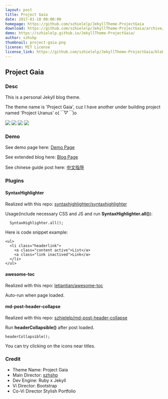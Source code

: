 ```yaml
---
layout: post
title: Project Gaia
date: 2017-01-10 00:00:00
homepage: https://github.com/szhielelp/JekyllTheme-ProjectGaia
download: https://github.com/szhielelp/JekyllTheme-ProjectGaia/archive/master.zip
demo: https://szhielelp.github.io/JekyllTheme-ProjectGaia/
author: szhshp
thumbnail: project-gaia.png
license: MIT License
license_link: https://github.com/szhielelp/JekyllTheme-ProjectGaia/blob/master/LICENSE
---
```


## Project Gaia

### Desc

This is a personal Jekyll blog theme.

The theme name is 'Project Gaia', cuz I have another under building
project named 'Project Uranus' o(*￣▽￣*)o

![](    https://szhielelp.github.io/JekyllTheme-ProjectGaia/demo/1.jpg  )
![](    https://szhielelp.github.io/JekyllTheme-ProjectGaia/demo/2.jpg  )
![](    https://szhielelp.github.io/JekyllTheme-ProjectGaia/demo/3.jpg  )
![](    https://szhielelp.github.io/JekyllTheme-ProjectGaia/demo/4.jpg  )


### Demo

See demo page here: [    Demo Page   ](https://szhielelp.github.io/JekyllTheme-ProjectGaia/)

See extended blog here: [    Blog Page   ](http://szhshp.org/)

See chinese guide post here: [   中文指导    ](http://szhshp.org/tech/2017/01/09/projectgaia.html)

### Plugins

#### SyntaxHighlighter

Realized with this repo: [    syntaxhighlighter/syntaxhighlighter](https://github.com/syntaxhighlighter/syntaxhighlighter)

Usage(include necessary CSS and JS and run **SyntaxHighlighter.all()**):

      SyntaxHighlighter.all();

Here is code snippet example:

    <ul>
      <li class="headerlink">
        <a class="content active">List</a>
        <a class="link inactived">Link</a>
      </li>
    </ul>

#### awesome-toc

Realized with this repo: [     letiantian/awesome-toc  ](https://github.com/letiantian/awesome-toc)

Auto-run when page loaded.

#### md-post-header-collapse

Realized with this repo: [    szhielelp/md-post-header-collapse  ](https://github.com/szhielelp/md-post-header-collapse)

Run **headerCollapsible()** after post loaded.

    headerCollapsible();

You can try clicking on the icons near titles.

### Credit

- Theme Name: Project Gaia
- Main Director:  [  szhshp     ](http://szhshp.org)
- Dev Engine: Ruby x Jekyll
- Vi Director:    Bootstrap
- Co-Vi Director  Stylish Portfolio
